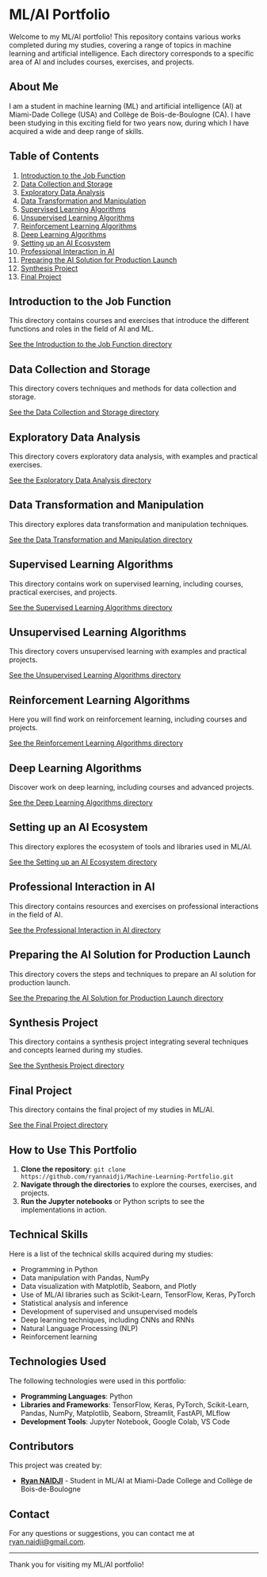# ML/AI Portfolio

Welcome to my ML/AI portfolio! This repository contains various works completed during my studies, covering a range of topics in machine learning and artificial intelligence. Each directory corresponds to a specific area of AI and includes courses, exercises, and projects.

## About Me

I am a student in machine learning (ML) and artificial intelligence (AI) at Miami-Dade College (USA) and Collège de Bois-de-Boulogne (CA). I have been studying in this exciting field for two years now, during which I have acquired a wide and deep range of skills.

## Table of Contents

1. [Introduction to the Job Function](#introduction-to-the-job-function)
2. [Data Collection and Storage](#data-collection-and-storage)
3. [Exploratory Data Analysis](#exploratory-data-analysis)
4. [Data Transformation and Manipulation](#data-transformation-and-manipulation)
5. [Supervised Learning Algorithms](#supervised-learning-algorithms)
6. [Unsupervised Learning Algorithms](#unsupervised-learning-algorithms)
7. [Reinforcement Learning Algorithms](#reinforcement-learning-algorithms)
8. [Deep Learning Algorithms](#deep-learning-algorithms)
9. [Setting up an AI Ecosystem](#setting-up-an-ai-ecosystem)
10. [Professional Interaction in AI](#professional-interaction-in-ai)
11. [Preparing the AI Solution for Production Launch](#preparing-the-ai-solution-for-production-launch)
12. [Synthesis Project](#synthesis-project)
13. [Final Project](#final-project)

## Introduction to the Job Function

This directory contains courses and exercises that introduce the different functions and roles in the field of AI and ML.

[See the Introduction to the Job Function directory](./IntroductionToTheJobFunction)

## Data Collection and Storage

This directory covers techniques and methods for data collection and storage.

[See the Data Collection and Storage directory](./DataCollectionAndStorage)

## Exploratory Data Analysis

This directory covers exploratory data analysis, with examples and practical exercises.

[See the Exploratory Data Analysis directory](./ExploratoryDataAnalysis)

## Data Transformation and Manipulation

This directory explores data transformation and manipulation techniques.

[See the Data Transformation and Manipulation directory](./DataTransformationAndManipulation)

## Supervised Learning Algorithms

This directory contains work on supervised learning, including courses, practical exercises, and projects.

[See the Supervised Learning Algorithms directory](./SupervisedLearningAlgorithms)

## Unsupervised Learning Algorithms

This directory covers unsupervised learning with examples and practical projects.

[See the Unsupervised Learning Algorithms directory](./UnsupervisedLearningAlgorithms)

## Reinforcement Learning Algorithms

Here you will find work on reinforcement learning, including courses and projects.

[See the Reinforcement Learning Algorithms directory](./ReinforcementLearningAlgorithms)

## Deep Learning Algorithms

Discover work on deep learning, including courses and advanced projects.

[See the Deep Learning Algorithms directory](./DeepLearningAlgorithms)

## Setting up an AI Ecosystem

This directory explores the ecosystem of tools and libraries used in ML/AI.

[See the Setting up an AI Ecosystem directory](./SettingUpAnAIEcosystem)

## Professional Interaction in AI

This directory contains resources and exercises on professional interactions in the field of AI.

[See the Professional Interaction in AI directory](./ProfessionalInteractionInAI)

## Preparing the AI Solution for Production Launch

This directory covers the steps and techniques to prepare an AI solution for production launch.

[See the Preparing the AI Solution for Production Launch directory](./PreparingTheAISolutionForProductionLaunch)

## Synthesis Project

This directory contains a synthesis project integrating several techniques and concepts learned during my studies.

[See the Synthesis Project directory](./SynthesisProject)

## Final Project

This directory contains the final project of my studies in ML/AI.

[See the Final Project directory](./FinalProject)

## How to Use This Portfolio

1. **Clone the repository**: `git clone https://github.com/ryannaidji/Machine-Learning-Portfolio.git`
2. **Navigate through the directories** to explore the courses, exercises, and projects.
3. **Run the Jupyter notebooks** or Python scripts to see the implementations in action.

## Technical Skills

Here is a list of the technical skills acquired during my studies:

- Programming in Python
- Data manipulation with Pandas, NumPy
- Data visualization with Matplotlib, Seaborn, and Plotly
- Use of ML/AI libraries such as Scikit-Learn, TensorFlow, Keras, PyTorch
- Statistical analysis and inference
- Development of supervised and unsupervised models
- Deep learning techniques, including CNNs and RNNs
- Natural Language Processing (NLP)
- Reinforcement learning

## Technologies Used

The following technologies were used in this portfolio:

- **Programming Languages**: Python
- **Libraries and Frameworks**: TensorFlow, Keras, PyTorch, Scikit-Learn, Pandas, NumPy, Matplotlib, Seaborn, Streamlit, FastAPI, MLflow
- **Development Tools**: Jupyter Notebook, Google Colab, VS Code

## Contributors

This project was created by:
- **[Ryan NAIDJI](https://github.com/ryannaidji)** - Student in ML/AI at Miami-Dade College and Collège de Bois-de-Boulogne

## Contact

For any questions or suggestions, you can contact me at [ryan.naidji@gmail.com](mailto:ryan.naidji@gmail.com).

---

Thank you for visiting my ML/AI portfolio!
